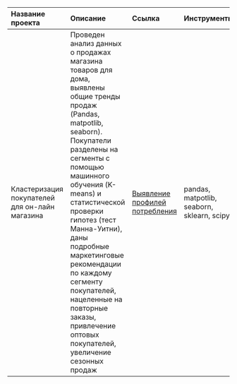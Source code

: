 | Название проекта | Описание | Ссылка | Инструменты | Дата |
|:------------------|:----------|:--------|:-------------|:------|
| Кластеризация покупателей для он-лайн магазина | Проведен анализ данных о продажах магазина товаров для дома, выявлены общие тренды продаж (Pandas, matpotlib, seaborn). Покупатели разделены на сегменты с помощью машинного обучения (K-means) и статистической проверки гипотез (тест Манна-Уитни), даны подробные маркетинговые рекомендации по каждому сегменту покупателей, нацеленные на повторные заказы, привлечение оптовых покупателей, увеличение сезонных продаж | [Выявление профилей потребления](https://github.com/Natasha-ign/Pet-projects_RU/tree/main/e-com_customer%20clusters) | pandas, matpotlib, seaborn, sklearn, scipy | 2025 |

